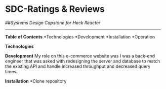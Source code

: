 # SDC-Ratings & Reviews

##*Systems Design Capstone for Hack Reactor*

***
**Table of Contents**
*Technologies
*Development
*Installation
*Operation



**Technologies**

**Development**
My role on this e-commerce website was I was a back-end engineer that was asked with redesigning the server and database to match the existing API and handle increased throughput and decreased query times.

**Installation**
*Clone repository

